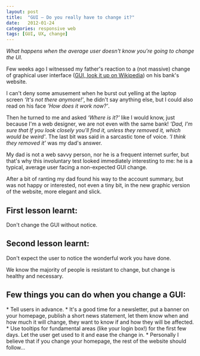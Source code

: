 ```yaml
---
layout: post
title:  "GUI – Do you really have to change it?"
date:   2012-01-24
categories: responsive web
tags: [GUI, UX, change]
---
```


_What happens when the average user doesn't know you're going to change the UI._

Few weeks ago I witnessed my father's reaction to a (not massive) change of graphical user interface (<a href="http://en.wikipedia.org/wiki/Graphical_user_interface">GUI, look it up on Wikipedia</a>) on his bank's website.

I can't deny some amusement when he burst out yelling at the laptop screen _‘It's not there anymore!'_, he didn't say anything else, but I could also read on his face _‘How does it work now?'_.

Then he turned to me and asked _‘Where is it?'_ like I would know, just because I'm a web designer, we are not even with the same bank!
_‘Dad, I'm sure that If you look closely you'll find it, unless they removed it, which would be weird'_. The last bit was said in a sarcastic tone of voice.
_‘I think they removed it'_ was my dad's answer.

My dad is not a web savvy person, nor he is a frequent internet surfer, but that's why this involuntary test looked immediately interesting to me: he is a typical, average user facing a non-expected GUI change.

After a bit of ranting my dad found his way to the account summary, but was not happy or interested, not even a tiny bit, in the new graphic version of the website, more elegant and slick.

<h2>First lesson learnt:</h2>
Don't change the GUI without notice.

<h2>Second lesson learnt:</h2>
Don't expect the user to notice the wonderful work you have done.

We know the majority of people is resistant to change, but change is healthy and necessary.

<h2>Few things you can do when you change a GUI:</h2>
* Tell users in advance.
* It's a good time for a newsletter, put a banner on your homepage, publish a short news statement, let them know when and how much it will change, they want to know if and how they will be affected.
* Use tooltips for fundamental areas (like your login box!) for the first few days. Let the user get used to it and ease the change in.
* Personally I believe that if you change your homepage, the rest of the website should follow...
